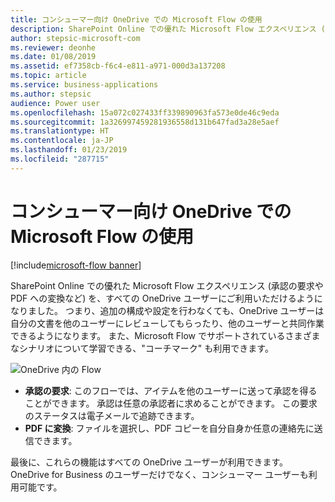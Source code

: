 ```yaml
---
title: コンシューマー向け OneDrive での Microsoft Flow の使用
description: SharePoint Online での優れた Microsoft Flow エクスペリエンス (承認の要求や PDF への変換など) を、すべての OneDrive ユーザーにご利用いただけるようになりました。
author: stepsic-microsoft-com
ms.reviewer: deonhe
ms.date: 01/08/2019
ms.assetid: ef7358cb-f6c4-e811-a971-000d3a137208
ms.topic: article
ms.service: business-applications
ms.author: stepsic
audience: Power user
ms.openlocfilehash: 15a072c027433ff339890963fa573e0de46c9eda
ms.sourcegitcommit: 1a326997459281936558d131b647fad3a28e5aef
ms.translationtype: HT
ms.contentlocale: ja-JP
ms.lasthandoff: 01/23/2019
ms.locfileid: "287715"
---
```

# <a name="use-microsoft-flow-in-onedrive-for-consumers"></a>コンシューマー向け OneDrive での Microsoft Flow の使用


[!include[microsoft-flow banner](../includes/microsoft-flow.md)]

SharePoint Online での優れた Microsoft Flow エクスペリエンス (承認の要求や PDF への変換など) を、すべての OneDrive ユーザーにご利用いただけるようになりました。 つまり、追加の構成や設定を行わなくても、OneDrive ユーザーは自分の文書を他のユーザーにレビューしてもらったり、他のユーザーと共同作業できるようになります。 また、Microsoft Flow でサポートされているさまざまなシナリオについて学習できる、"コーチマーク" も利用できます。

![OneDrive 内の Flow](media/OneDriveConsumer-1.png "OneDrive 内の Flow")

- **承認の要求**: このフローでは、アイテムを他のユーザーに送って承認を得ることができます。 承認は任意の承認者に求めることができます。 この要求のステータスは電子メールで追跡できます。
- **PDF に変換**: ファイルを選択し、PDF コピーを自分自身か任意の連絡先に送信できます。

最後に、これらの機能はすべての OneDrive ユーザーが利用できます。OneDrive for Business のユーザーだけでなく、コンシューマー ユーザーも利用可能です。
